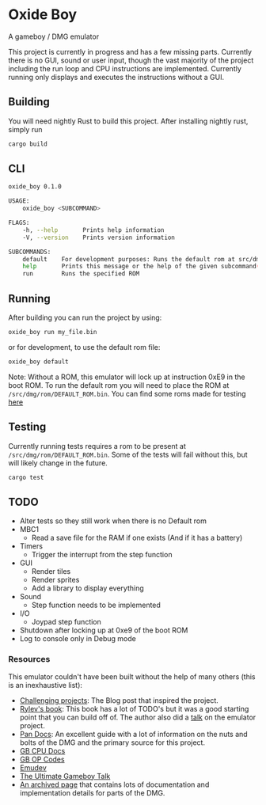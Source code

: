 # Oxide Boy

A gameboy / DMG emulator

This project is currently in progress and has a few missing parts. Currently there is no GUI, sound or user input, though the vast majority of the project including the run loop and CPU instructions are implemented. Currently running only displays and executes the instructions without a GUI.

## Building

You will need nightly Rust to build this project. After installing nightly rust, simply run

```sh
cargo build
```

## CLI

```sh
oxide_boy 0.1.0

USAGE:
    oxide_boy <SUBCOMMAND>

FLAGS:
    -h, --help       Prints help information
    -V, --version    Prints version information

SUBCOMMANDS:
    default    For development purposes: Runs the default rom at src/dmg/rom/DEFAULT_ROM.bin
    help       Prints this message or the help of the given subcommand(s)
    run        Runs the specified ROM
```

## Running

After building you can run the project by using:

```sh
oxide_boy run my_file.bin
```

or for development, to use the default rom file:

```sh
oxide_boy default
```

Note: Without a ROM, this emulator will lock up at instruction 0xE9 in the boot ROM. To run the default rom you will need to place the ROM at `/src/dmg/rom/DEFAULT_ROM.bin`. You can find some roms made for testing [here](https://github.com/retrio/gb-test-roms)

## Testing

Currently running tests requires a rom to be present at `/src/dmg/rom/DEFAULT_ROM.bin`. Some of the tests will fail without this, but will likely change in the future.

```sh
cargo test
```

## TODO

* Alter tests so they still work when there is no Default rom
* MBC1
  * Read a save file for the RAM if one exists (And if it has a battery)
* Timers
  * Trigger the interrupt from the step function
* GUI
  * Render tiles
  * Render sprites
  * Add a library to display everything
* Sound
  * Step function needs to be implemented
* I/O
  * Joypad step function
* Shutdown after locking up at 0xe9 of the boot ROM
* Log to console only in Debug mode

### Resources

This emulator couldn't have been built without the help of many others (this is an inexhaustive list):

* [Challenging projects](https://web.eecs.utk.edu/~azh/blog/challengingprojects.html): The Blog post that inspired the project.
* [Rylev's book](https://rylev.github.io/DMG-01/public/book/introduction.html): This book has a lot of TODO's but it was a good starting point that you can build off of. The author also did a [talk](https://media.ccc.de/v/rustfest-rome-3-gameboy-emulator#t=1551) on the emulator project.
* [Pan Docs](https://gbdev.io/pandocs): An excellent guide with a lot of information on the nuts and bolts of the DMG and the primary source for this project.
* [GB CPU Docs](http://marc.rawer.de/Gameboy/Docs/GBCPUman.pdf)
* [GB OP Codes](https://www.pastraiser.com/cpu/gameboy/gameboy_opcodes.html)
* [Emudev](https://emudev.de/gameboy-emulator/overview/)
* [The Ultimate Gameboy Talk](https://www.youtube.com/watch?v=HyzD8pNlpwI&t=29m12s)
* [An archived page](https://web.archive.org/web/20181011215339/http://www.codeslinger.co.uk/pages/projects/gameboy.html) that contains lots of documentation and implementation details for parts of the DMG.

